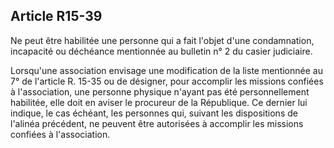 Article R15-39
----
Ne peut être habilitée une personne qui a fait l'objet d'une condamnation,
incapacité ou déchéance mentionnée au bulletin n° 2 du casier judiciaire.

Lorsqu'une association envisage une modification de la liste mentionnée au 7° de
l'article R. 15-35 ou de désigner, pour accomplir les missions confiées à
l'association, une personne physique n'ayant pas été personnellement habilitée,
elle doit en aviser le procureur de la République. Ce dernier lui indique, le
cas échéant, les personnes qui, suivant les dispositions de l'alinéa précédent,
ne peuvent être autorisées à accomplir les missions confiées à l'association.
